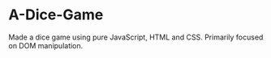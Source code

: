 # A-Dice-Game
Made a dice game using pure JavaScript, HTML and CSS. Primarily focused on DOM manipulation.
